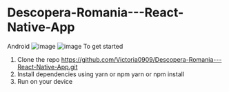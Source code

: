 # Descopera-Romania---React-Native-App
Android
![image](https://user-images.githubusercontent.com/77456859/126128305-2a56fb7b-27d9-4e53-b57a-1382f8cb1369.png)
![image](https://user-images.githubusercontent.com/77456859/126128371-9a99b5a0-f496-488b-87be-ae05bec99eba.png)
To get started
1. Clone the repo
https://github.com/Victoria0909/Descopera-Romania---React-Native-App.git
2. Install dependencies using yarn or npm
yarn or npm install
3. Run on your device
